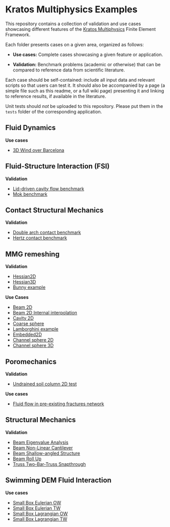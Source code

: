 # Kratos Multiphysics Examples

This repository contains a collection of validation and use cases showcasing different features of the [Kratos Multiphysics](https://github.com/KratosMultiphysics/Kratos) Finite Element Framework.

Each folder presents cases on a given area, organized as follows:

- **Use cases:** Complete cases showcasing a given feature or application.

- **Validation:** Benchmark problems (academic or otherwise) that can be compared to reference data from scientific literature.

Each case should be self-contained: include all input data and relevant scripts so that users can test it. It should also be accompanied by a page (a simple file such as this readme, or a full wiki page) presenting it and linking to reference results, if available in the literature.

Unit tests should *not* be uploaded to this repository. Please put them in the `tests` folder of the corresponding application.

## Fluid Dynamics

**Use cases**

- [3D Wind over Barcelona](fluid_dynamics/use_cases/barcelona_wind/README.md) 

## Fluid-Structure Interaction (FSI)

**Validation**

- [Lid-driven cavity flow benchmark](fluid_structure_interaction/validation/fsi_lid_driven_cavity/README.md) 
- [Mok benchmark](fluid_structure_interaction/validation/fsi_mok/README.md)

## Contact Structural Mechanics

**Validation**

- [Double arch contact benchmark](contact_structural_mechanics/validation/double_arch/README.md)
- [Hertz contact benchmark](contact_structural_mechanics/validation/hertz/README.md)

## MMG remeshing

**Validation**
- [Hessian2D](mmg_remeshing_examples/validation/hessian2D/README.md)
- [Hessian3D](mmg_remeshing_examples/validation/hessian3D/README.md)
- [Bunny example](mmg_remeshing_examples/validation/bunny/README.md)

**Use Cases**
- [Beam 2D](mmg_remeshing_examples/use_cases/beam2D/README.md)
- [Beam 2D Internal interpolation](mmg_remeshing_examples/beam2D_internal_interpolation/README.md)
- [Cavity 2D](mmg_remeshing_examples/use_cases/cavity2D/README.md)
- [Coarse sphere](mmg_remeshing_examples/use_cases/coarse_sphere/README.md)
- [Lamborghini example](mmg_remeshing_examples/use_cases/lamborghini/README.md)
- [Embedded2D](mmg_remeshing_examples/use_cases/embedded_2D/README.md)
- [Channel sphere 2D](mmg_remeshing_examples/use_cases/channel_sphere2D/README.md)
- [Channel sphere 3D](mmg_remeshing_examples/use_cases/channel_sphere3D/README.md)

## Poromechanics

**Validation**

- [Undrained soil column 2D test](poromechanics/validation/undrained_soil_column_2D/README.md) 

**Use cases**

- [Fluid flow in pre-existing fractures network](poromechanics/use_cases/fluid_pumping_2D/README.md)

## Structural Mechanics

**Validation**

- [Beam Eigenvalue Analysis](structural_mechanics/validation/beam_eigenvalue_analysis/README.md)
- [Beam Non-Linear Cantilever](structural_mechanics/validation/beam_nonlinear_cantilever/README.md)
- [Beam Shallow-angled Structure](structural_mechanics/validation/beam_shallow_angled_structure/README.md)
- [Beam Roll Up](structural_mechanics/validation/beam_roll_up/README.md)
- [Truss Two-Bar-Truss Snapthrough](structural_mechanics/validation/truss_snap_through/README.md)

## Swimming DEM Fluid Interaction

**Use cases**

- [Small Box Eulerian OW](swimming_dem_fluid_interaction/use_cases/Eulerian_Fluid_Element/One_Way/Small_Box_Eulerian_OW/README.md)
- [Small Box Eulerian TW](swimming_dem_fluid_interaction/use_cases/Eulerian_Fluid_Element/Two_Way/Small_Box_Eulerian_TW/README.md)
- [Small Box Lagrangian OW](swimming_dem_fluid_interaction/use_cases/PFEMFluid_Element/One_Way/Small_Box_Eulerian_OW/README.md)
- [Small Box Lagrangian TW](swimming_dem_fluid_interaction/use_cases/PFEMFluid_Element/Two_Way/Small_Box_Eulerian_TW/README.md)





